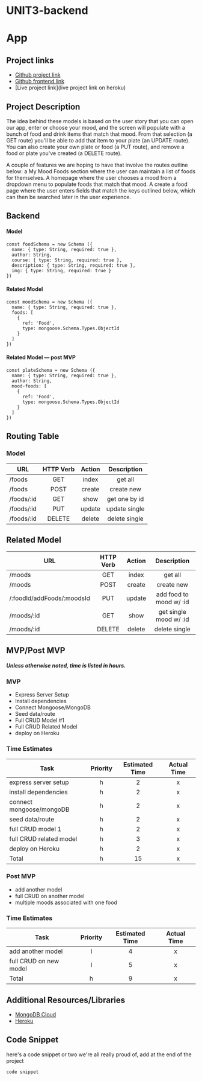# UNIT3-backend
# App

## Project links

 - [Github project link](https://github.com/hannahtrask/UNIT3-backend)
 - [Github frontend link](https://github.com/hannahtrask/UNIT3-frontend)
 - [Live project link](live project link on heroku)

## Project Description

The idea behind these models is based on the user story that you can open our app, enter or choose your mood, and the screen will populate with a bunch of food and drink items that match that mood. From that selection (a GET route) you'll be able to add that item to your plate (an UPDATE route). You can also create your own plate or food (a PUT route), and remove a food or plate you've created (a DELETE route).

A couple of features we are hoping to have that involve the routes outline below: a My Mood Foods section where the user can maintain a list of foods for themselves. A homepage where the user chooses a mood from a dropdown menu to populate foods that match that mood. A create a food page where the user enters fields that match the keys outlined below, which can then be searched later in the user experience.

## Backend

#### Model

```
const foodSchema = new Schema ({
  name: { type: String, required: true },
  author: String,
  course: { type: String, required: true },
  description: { type: String, required: true },
  img: { type: String, required: true }
})
```

#### Related Model

```
const moodSchema = new Schema ({
  name: { type: String, required: true }, 
  foods: [
    {
      ref: 'Food',
      type: mongoose.Schema.Types.ObjectId
    }
  ]
})
```

#### Related Model — post MVP

```
const plateSchema = new Schema ({
  name: { type: String, required: true },
  author: String,
  mood-foods: [
    {
      ref: 'Food',
      type: mongoose.Schema.Types.ObjectId
    }
  ]
})
```

## Routing Table

### Model

| URL | HTTP Verb | Action | Description   |
| --- | :---: |  :---:  | :---: |
| /foods       | GET       | index  | get all       |
| /foods       | POST      | create | create new    |
| /foods/:id   | GET       | show   | get one by id |
| /foods/:id   | PUT       | update | update single |
| /foods/:id   | DELETE    | delete | delete single |

## Related Model

| URL                         | HTTP Verb | Action | Description   |
| ---                         | :---:     |  :---: | :---:         |
| /moods                      | GET       | index  | get all       |
| /moods                      | POST      | create | create new    |
| /:foodId/addFoods/:moodsId  | PUT       | update | add food to mood w/ :id   |
| /moods/:id                  | GET       | show   | get single mood w/ :id  |
| /moods/:id                  | DELETE    | delete | delete single |

 
 ## MVP/Post MVP
 ##### Unless otherwise noted, time is listed in hours.

 ### MVP
 
   * Express Server Setup
   * Install dependencies
   * Connect Mongoose/MongoDB
   * Seed data/route
   * Full CRUD Model #1
   * Full CRUD Related Model
   * deploy on Heroku
 
### Time Estimates

| Task | Priority | Estimated Time | Actual Time |
| --- | :---: |  :---:  | :---: |
| express server setup      | h | 2  | x   |
| install dependencies      | h | 2  | x   |
| connect mongoose/mongoDB  | h | 2  | x   |
| seed data/route           | h | 2  | x   |
| full CRUD model 1         | h | 2  | x   |
| full CRUD related model   | h | 3  | x   |
| deploy on Heroku          | h | 2  | x   |
| Total                     | h | 15 | x   |
    
 ### Post MVP

  * add another model
  * full CRUD on another model
  * multiple moods associated with one food

  ### Time Estimates
  
| Task | Priority | Estimated Time | Actual Time |
| --- | :---: |  :---: | :---: |
| add another model      | l | 4  | x |
| full CRUD on new model | l | 5  | x |
| Total                  | h | 9  | x |

## Additional Resources/Libraries

 - [MongoDB Cloud](https://cloud.mongodb.com/)
 - [Heroku](https://dashboard.heroku.com/)

## Code Snippet

here's a code snippet or two we're all really proud of, add at the end of the project

```
code snippet
```

